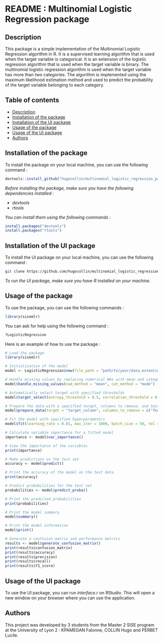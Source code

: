 # README : Multinomial Logistic Regression package

## Description

This package is a simple implementation of the Multinomial Logistic Regression algorithm in R. It is a supervised learning algorithm that is used when the target variable is categorical. It is an extension of the logistic regression algorithm that is used when the target variable is binary. The multinomial logistic regression algorithm is used when the target variable has more than two categories. The algorithm is implemented using the maximum likelihood estimation method and used to predict the probability of the target variable belonging to each category.

## Table of contents

- [Description](#description)
- [Installation of the package](#installation-of-the-package)
- [Installation of the UI package](#installation-of-the-ui-package)
- [Usage of the package](#usage-of-the-package)
- [Usage of the UI package](#usage-of-the-ui-package)
- [Authors](#authors)

## Installation of the package

To install the package on your local machine, you can use the following command :

```R
devtools::install_github("hugocollin/multinomial_logistic_regression_package/package")
```

_Before installing the package, make sure you have the following dependencies installed :_

- _devtools_
- _rtools_

_You can install them using the following commands :_

```R
install.packages("devtools")
install.packages("rtools")
```
## Installation of the UI package

To install the UI package on your local machine, you can use the following command :

```bash
git clone https://github.com/hugocollin/multinomial_logistic_regression_package
```

_To run the UI package, make sure you have R installed on your machine._

## Usage of the package

To use the package, you can use the following commands :

```R
library(sisemlr)
```

You can ask for help using the following command :

```R
?LogisticRegression
```

Here is an example of how to use the package :

```R
# Load the package
library(sisemlr)

# Initialization of the model
model <- LogisticRegression$new(file_path = "path/to/your/data.extention", delimiter = "delimiter")

# Handle missing values by replacing numerical NAs with mean and categorical NAs with mode
model$handle_missing_values(num_method = "mean", cat_method = "mode")

# Automatically select target with specified thresholds
model$target_select(entropy_threshold = 0.5, correlation_threshold = 0.3, weight_entropy = 0.7, weight_correlation = 0.3)

# Prepare the data with a specified target, columns to remove, and test size
model$prepare_data(target = "target_column", columns_to_remove = c("feature1", "feature2", "feature3"), test_size = 0.3)

# Fit the model with specified hyperparameters
model$fit(learning_rate = 0.01, max_iter = 1000, batch_size = 50, tol = 0.001)

# Calculate variable importance for a fitted model
importance <- model$var_importance()

# View the importance of the variables
print(importance)

# Make predictions on the test set
accuracy <- model$predict()

# Print the accuracy of the model on the test data
print(accuracy)

# Predict probabilities for the test set
probabilities <- model$predict_proba()

# Print the predicted probabilities
print(probabilities)

# Print the model summary
model$summary()

# Print the model information
model$print()

# Generate a confusion matrix and performance metrics
results <- model$generate_confusion_matrix()
print(results$confusion_matrix)
print(results$accuracy)
print(results$precision)
print(results$recall)
print(results$f1_score)
```

## Usage of the UI package

To use the UI package, you can run _interface.r_ on RStudio. This will open a new window on your browser where you can use the application.

## Authors

This project was developed by 3 students from the Master 2 SISE program at the University of Lyon 2 : KPAMEGAN Falonne, COLLIN Hugo and PERBET Lucile.